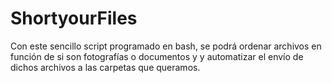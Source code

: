 # ShortyourFiles

Con este sencillo script programado en bash, se podrá ordenar archivos en función de si son fotografías o documentos y y automatizar el envío de dichos archivos a las carpetas que queramos.
